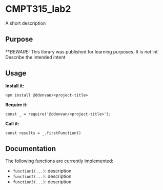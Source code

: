 # CMPT315_lab2

A short description

## Purpose

**_BEWARE:_ This library was published for learning purposes. It is _not_ int
Describe the intended intent

## Usage

**Install it:**

`npm install @ddonvan/<project-title>`

**Require it:**

`const _ = require('@ddonvan/<project-title>');`

**Call it:**

`const results = _.firstFunction()`

## Documentation
The following functions are currently implemented:
* `function1(...)`: description
* `function2(...)`: description
* `function3(...)`: description